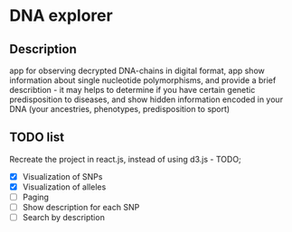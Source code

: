 # DNA explorer

## Description

app for observing decrypted DNA-chains in digital format, app show information about single nucleotide polymorphisms, and provide a brief describtion - it may helps to determine if you have certain genetic predisposition to diseases, and show hidden information encoded in your DNA (your ancestries, phenotypes, predisposition to sport)

## TODO list

Recreate the project in react.js, instead of using d3.js - TODO;

- [x] Visualization of SNPs
- [x] Visualization of alleles
- [ ] Paging
- [ ] Show description for each SNP
- [ ] Search by description
